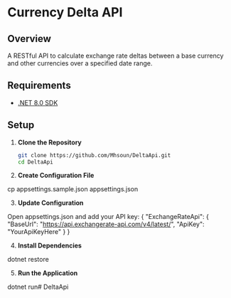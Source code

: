# Currency Delta API

## Overview

A RESTful API to calculate exchange rate deltas between a base currency and other currencies over a specified date range.

## Requirements

- [.NET 8.0 SDK](https://dotnet.microsoft.com/download/dotnet/8.0)

## Setup

1. **Clone the Repository**
   ```sh
   git clone https://github.com/Mhsoun/DeltaApi.git
   cd DeltaApi
   
2. **Create Configuration File**


cp appsettings.sample.json appsettings.json

3. **Update Configuration**

Open appsettings.json and add your API key:
{
  "ExchangeRateApi": {
    "BaseUrl": "https://api.exchangerate-api.com/v4/latest/",
    "ApiKey": "YourApiKeyHere"
  }
}

4. **Install Dependencies**

dotnet restore

5. **Run the Application**

dotnet run# DeltaApi
